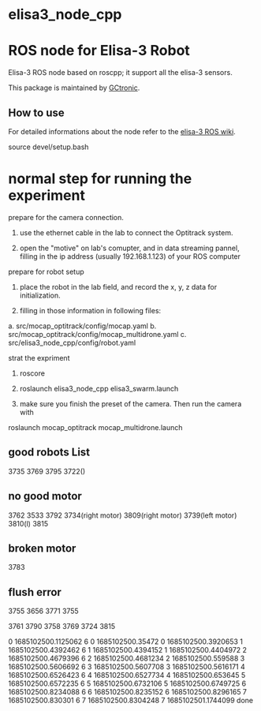 # elisa3_node_cpp

# ROS node for Elisa-3 Robot
Elisa-3 ROS node based on roscpp; it support all the elisa-3 sensors.

This package is maintained by [GCtronic](http://www.gctronic.com/).

## How to use
For detailed informations about the node refer to the [elisa-3 ROS wiki](http://www.gctronic.com/doc/index.php/Elisa-3#ROS).

source devel/setup.bash


# normal step for running the experiment

prepare for the camera connection.

1. use the ethernet cable in the lab to connect the Optitrack system.

2. open the "motive" on lab's comupter, and in data streaming pannel, filling in the ip address (usually 192.168.1.123) of your ROS computer

prepare for robot setup

1. place the robot in the lab field, and record the x, y, z data for initialization.

2. filling in those information in following files:

a. src/mocap_optitrack/config/mocap.yaml
b. src/mocap_optitrack/config/mocap_multidrone.yaml
c. src/elisa3_node_cpp/config/robot.yaml

strat the expriment

1. roscore

2. roslaunch elisa3_node_cpp elisa3_swarm.launch

3. make sure you finish the preset of the camera. Then run the camera with 

roslaunch mocap_optitrack mocap_multidrone.launch






## good robots List

3735
3769
3795
3722()

## no good motor
3762
3533
3792
3734(right motor)
3809(right motor)
3739(left motor)
3810(l)
3815


## broken motor
3783

## flush error
3755
3656
3771
3755

3761
3790
3758
3769
3724
3815



0 1685102500.1125062
6
0 1685102500.35472
0 1685102500.3920653
1 1685102500.4392462
6
1 1685102500.4394152
1 1685102500.4404972
2 1685102500.4679396
6
2 1685102500.4681234
2 1685102500.559588
3 1685102500.5606692
6
3 1685102500.5607708
3 1685102500.5616171
4 1685102500.6526423
6
4 1685102500.6527734
4 1685102500.653645
5 1685102500.6572235
6
5 1685102500.6732106
5 1685102500.6749725
6 1685102500.8234088
6
6 1685102500.8235152
6 1685102500.8296165
7 1685102500.830301
6
7 1685102500.8304248
7 1685102501.1744099
done
